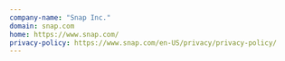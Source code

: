 ```yaml
---
company-name: "Snap Inc."
domain: snap.com
home: https://www.snap.com/
privacy-policy: https://www.snap.com/en-US/privacy/privacy-policy/
---
```




